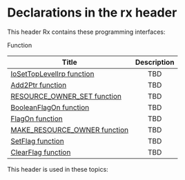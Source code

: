 # Declarations in the rx header
This header Rx contains these programming interfaces:

Function

| Title        | Description    |
| ------------- |:-------------:|
| [IoSetTopLevelIrp function](nf-rx-iosettoplevelirp.md) | TBD |
| [Add2Ptr function](nf-rx-add2ptr.md) | TBD |
| [RESOURCE_OWNER_SET function](nf-rx-resource-owner-set.md) | TBD |
| [BooleanFlagOn function](nf-rx-booleanflagon.md) | TBD |
| [FlagOn function](nf-rx-flagon.md) | TBD |
| [MAKE_RESOURCE_OWNER function](nf-rx-make-resource-owner.md) | TBD |
| [SetFlag function](nf-rx-setflag.md) | TBD |
| [ClearFlag function](nf-rx-clearflag.md) | TBD |

This header is used in these topics:

